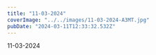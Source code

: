 ```yaml
---
title: "11-03-2024"
coverImage: "../../images/11-03-2024-A3MT.jpg"
pubDate: "2024-03-11T12:33:32.532Z"
---
```


11-03-2024
